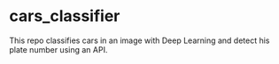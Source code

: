 # cars_classifier
This repo classifies cars in an image with Deep Learning and detect his plate number using an API.
